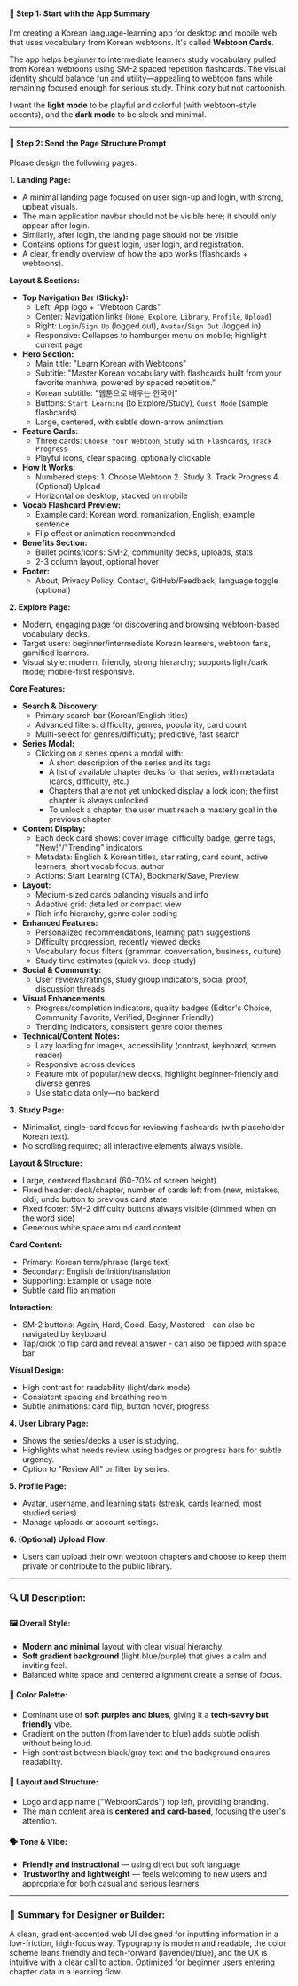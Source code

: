 #### 📍 Step 1: Start with the App Summary

 I'm creating a Korean language-learning app for desktop and mobile web that uses vocabulary from Korean webtoons. It's called **Webtoon Cards**.

 The app helps beginner to intermediate learners study vocabulary pulled from Korean webtoons using SM-2 spaced repetition flashcards. The visual identity should balance fun and utility—appealing to webtoon fans while remaining focused enough for serious study. Think cozy but not cartoonish.

 I want the **light mode** to be playful and colorful (with webtoon-style accents), and the **dark mode** to be sleek and minimal.

---

#### 📍 Step 2: Send the Page Structure Prompt

 Please design the following pages:

 **1. Landing Page:**

 * A minimal landing page focused on user sign-up and login, with strong, upbeat visuals.
 * The main application navbar should not be visible here; it should only appear after login.
 * Similarly, after login, the landing page should not be visible
 * Contains options for guest login, user login, and registration.
 * A clear, friendly overview of how the app works (flashcards + webtoons).

 **Layout & Sections:**
 - **Top Navigation Bar (Sticky):**
   - Left: App logo + "Webtoon Cards"
   - Center: Navigation links (`Home`, `Explore`, `Library`, `Profile`, `Upload`)
   - Right: `Login`/`Sign Up` (logged out), `Avatar`/`Sign Out` (logged in)
   - Responsive: Collapses to hamburger menu on mobile; highlight current page
 - **Hero Section:**
   - Main title: "Learn Korean with Webtoons"
   - Subtitle: "Master Korean vocabulary with flashcards built from your favorite manhwa, powered by spaced repetition."
   - Korean subtitle: "웹툰으로 배우는 한국어"
   - Buttons: `Start Learning` (to Explore/Study), `Guest Mode` (sample flashcards)
   - Large, centered, with subtle down-arrow animation
 - **Feature Cards:**
   - Three cards: `Choose Your Webtoon`, `Study with Flashcards`, `Track Progress`
   - Playful icons, clear spacing, optionally clickable
 - **How It Works:**
   - Numbered steps: 1. Choose Webtoon 2. Study 3. Track Progress 4. (Optional) Upload
   - Horizontal on desktop, stacked on mobile
 - **Vocab Flashcard Preview:**
   - Example card: Korean word, romanization, English, example sentence
   - Flip effect or animation recommended
 - **Benefits Section:**
   - Bullet points/icons: SM-2, community decks, uploads, stats
   - 2-3 column layout, optional hover
 - **Footer:**
   - About, Privacy Policy, Contact, GitHub/Feedback, language toggle (optional)

 **2. Explore Page:**

 * Modern, engaging page for discovering and browsing webtoon-based vocabulary decks.
 * Target users: beginner/intermediate Korean learners, webtoon fans, gamified learners.
 * Visual style: modern, friendly, strong hierarchy; supports light/dark mode; mobile-first responsive.

 **Core Features:**
 - **Search & Discovery:**
   - Primary search bar (Korean/English titles)
   - Advanced filters: difficulty, genres, popularity, card count
   - Multi-select for genres/difficulty; predictive, fast search
 - **Series Modal:**
   - Clicking on a series opens a modal with:
     - A short description of the series and its tags
     - A list of available chapter decks for that series, with metadata (cards, difficulty, etc.)
     - Chapters that are not yet unlocked display a lock icon; the first chapter is always unlocked
     - To unlock a chapter, the user must reach a mastery goal in the previous chapter
 - **Content Display:**
   - Each deck card shows: cover image, difficulty badge, genre tags, "New!"/"Trending" indicators
   - Metadata: English & Korean titles, star rating, card count, active learners, short vocab focus, author
   - Actions: Start Learning (CTA), Bookmark/Save, Preview
 - **Layout:**
   - Medium-sized cards balancing visuals and info
   - Adaptive grid: detailed or compact view
   - Rich info hierarchy, genre color coding
 - **Enhanced Features:**
   - Personalized recommendations, learning path suggestions
   - Difficulty progression, recently viewed decks
   - Vocabulary focus filters (grammar, conversation, business, culture)
   - Study time estimates (quick vs. deep study)
 - **Social & Community:**
   - User reviews/ratings, study group indicators, social proof, discussion threads
 - **Visual Enhancements:**
   - Progress/completion indicators, quality badges (Editor's Choice, Community Favorite, Verified, Beginner Friendly)
   - Trending indicators, consistent genre color themes
 - **Technical/Content Notes:**
   - Lazy loading for images, accessibility (contrast, keyboard, screen reader)
   - Responsive across devices
   - Feature mix of popular/new decks, highlight beginner-friendly and diverse genres
   - Use static data only—no backend

 **3. Study Page:**

  * Minimalist, single-card focus for reviewing flashcards (with placeholder Korean text).
  * No scrolling required; all interactive elements always visible.

  **Layout & Structure:**
  - Large, centered flashcard (60-70% of screen height)
  - Fixed header: deck/chapter, number of cards left from (new, mistakes, old), undo button to previous card state
  - Fixed footer: SM-2 difficulty buttons always visible (dimmed when on the word side)
  - Generous white space around card content

  **Card Content:**
  - Primary: Korean term/phrase (large text)
  - Secondary: English definition/translation
  - Supporting: Example or usage note
  - Subtle card flip animation

  **Interaction:**
  - SM-2 buttons: Again, Hard, Good, Easy, Mastered - can also be navigated by keyboard
  - Tap/click to flip card and reveal answer - can also be flipped with space bar

  **Visual Design:**
  - High contrast for readability (light/dark mode)
  - Consistent spacing and breathing room
  - Subtle animations: card flip, button hover, progress

 **4. User Library Page:**

 * Shows the series/decks a user is studying.
 * Highlights what needs review using badges or progress bars for subtle urgency.
 * Option to "Review All" or filter by series.

 **5. Profile Page:**

 * Avatar, username, and learning stats (streak, cards learned, most studied series).
 * Manage uploads or account settings.

 **6. (Optional) Upload Flow:**

 * Users can upload their own webtoon chapters and choose to keep them private or contribute to the public library.

---

### 🔍 **UI Description:**

#### 🖼 **Overall Style:**

* **Modern and minimal** layout with clear visual hierarchy.
* **Soft gradient background** (light blue/purple) that gives a calm and inviting feel.
* Balanced white space and centered alignment create a sense of focus.

#### 🎨 **Color Palette:**

* Dominant use of **soft purples and blues**, giving it a **tech-savvy but friendly** vibe.
* Gradient on the button (from lavender to blue) adds subtle polish without being loud.
* High contrast between black/gray text and the background ensures readability.

#### 🧭 **Layout and Structure:**

* Logo and app name ("WebtoonCards") top left, providing branding.
* The main content area is **centered and card-based**, focusing the user's attention.


#### 🗣 **Tone & Vibe:**

* **Friendly and instructional** — using direct but soft language
* **Trustworthy and lightweight** — feels welcoming to new users and appropriate for both casual and serious learners.

---

### 🧠 Summary for Designer or Builder:

 A clean, gradient-accented web UI designed for inputting information in a low-friction, high-focus way. Typography is modern and readable, the color scheme leans friendly and tech-forward (lavender/blue), and the UX is intuitive with a clear call to action. Optimized for beginner users entering chapter data in a learning flow.
